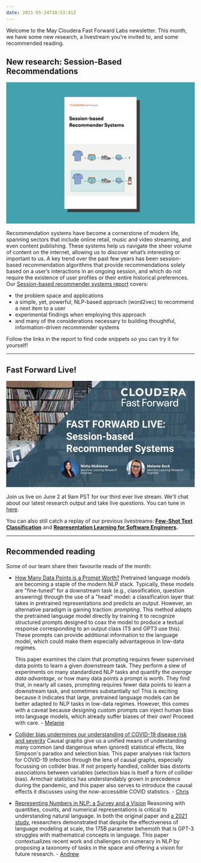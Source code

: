 ```yaml
---
date: 2021-05-24T10:53:41Z
---
```


Welcome to the May Cloudera Fast Forward Labs newsletter. This month, we have some new research, a livestream you're invited to, and some recommended reading.

## New research: Session-Based Recommendations

![Session-based Recommender Systems cover image](/images/hugo/session-based-recommender-systems-splash-1621853737.png)

Recommendation systems have become a cornerstone of modern life, spanning sectors that include online retail, music and video streaming, and even content publishing. These systems help us navigate the sheer volume of content on the internet, allowing us to discover what’s interesting or important to us. A key trend over the past few years has been session-based recommendation algorithms that provide recommendations solely based on a user’s interactions in an ongoing session, and which do not require the existence of user profiles or their entire historical preferences. Our [Session-based recommender systems report](https://session-based-recommenders.fastforwardlabs.com/) covers:

- the problem space and applications
- a simple, yet, powerful, NLP-based approach (word2vec) to recommend a next item to a user
- experimental findings when employing this approach
- and many of the considerations necessary to building thoughtful, information-driven recommender systems

Follow the links in the report to find code snippets so you can try it for yourself!

---

## Fast Forward Live!

![Fast Forward Live promo image](/images/hugo/Fast-Forward-Live-June-2021-1621853783.jpg)

Join us live on June 2 at 9am PST for our third ever live stream. We'll chat about our latest research output and take live questions. You can tune in [here](https://www.youtube.com/watch?v=JoRx6udpnbI).

You can also still catch a replay of our previous livestreams: [**Few-Shot Text Classification**](https://youtu.be/oLFqTj5FcEA) and **[Representation Learning for Software Engineers](https://youtu.be/o4gQLVzIm5U).**

---

## Recommended reading

Some of our team share their favourite reads of the month:

- [How Many Data Points is a Prompt Worth?](https://arxiv.org/abs/2103.08493)
  Pretrained language models are becoming a staple of the modern NLP stack. Typically, these models are "fine-tuned" for a downstream task (e.g., classification, question answering) through the use of a "head" model: a classification layer that takes in pretrained representations and predicts an output. However, an alternative paradigm is gaining traction: _prompting_. This method adapts the pretrained language model directly by training it to recognize structured prompts designed to coax the model to produce a textual response corresponding to an output class (T5 and GPT3 use this). These prompts can provide additional information to the language model, which could make them especially advantageous in low-data regimes.

  This paper examines the claim that prompting requires fewer supervised data points to learn a given downstream task. They perform a slew of experiments on many standardized NLP tasks and quantify the _average data advantage_, or how many data points a prompt is worth. They find that, in nearly all cases, prompting requires fewer data points to learn a downstream task, and sometimes substantially so! This is exciting because it indicates that large, pretrained language models can be better adapted to NLP tasks in low-data regimes. However, this comes with a caveat because designing custom prompts can inject human bias into language models, which already suffer biases of their own! Proceed with care. - [Melanie](http://www.linkedin.com/in/melanierbeck)

- [Collider bias undermines our understanding of COVID-19 disease risk and severity](https://www.nature.com/articles/s41467-020-19478-2)
  Causal graphs give us a unified means of understanding many common (and dangerous when ignored) statistical effects, like Simpson's paradox and selection bias. This paper analyses risk factors for COVID-19 infection through the lens of causal graphs, especially focussing on collider bias. If not properly handled, collider bias distorts associations between variables (selection bias is itself a form of collider bias). Armchair statistics has understandably grown in precedence during the pandemic, and this paper also serves to introduce the causal effects it discusses using the now-accessible COVID statistics. - [Chris](https://twitter.com/_cjwallace)
- [Representing Numbers in NLP: a Survey and a Vision](https://arxiv.org/abs/2103.13136)
  Reasoning with quantities, counts, and numerical representations is critical to understanding natural language. In both the original paper and [a 2021 study](https://arxiv.org/abs/2103.03874), researchers demonstrated that despite the effectiveness of language modeling at scale, the 175B parameter behemoth that is GPT-3 struggles with mathematical concepts in language. This paper contextualizes recent work and challenges on numeracy in NLP by proposing a taxonomy of tasks in the space and offering a vision for future research. - [Andrew](https://www.linkedin.com/in/andrew-r-reed/)
